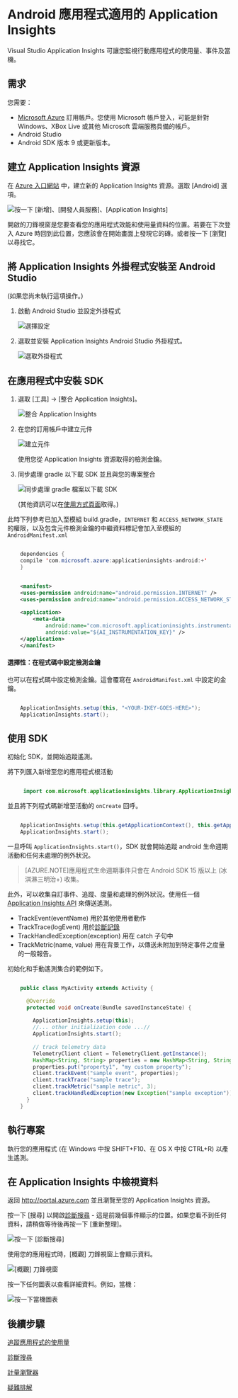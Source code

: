 <properties 
    pageTitle="Android 應用程式適用的 Application Insights" 
    description="使用 Application Insights 分析您的 Android 應用程式的使用量和效能。" 
    services="application-insights" 
    documentationCenter="android"
    authors="alancameronwills" 
    manager="ronmart"/>

<tags 
    ms.service="application-insights" 
    ms.workload="mobile" 
    ms.tgt_pltfrm="mobile-android" 
    ms.devlang="na" 
    ms.topic="article" 
	ms.date="04/28/2015" 
    ms.author="awills"/>

# Android 應用程式適用的 Application Insights

Visual Studio Application Insights 可讓您監視行動應用程式的使用量、事件及當機。

## 需求

您需要：

* [Microsoft Azure](http://azure.com) 訂用帳戶。您使用 Microsoft 帳戶登入，可能是針對 Windows、XBox Live 或其他 Microsoft 雲端服務具備的帳戶。
* Android Studio
* Android SDK 版本 9 或更新版本。

## 建立 Application Insights 資源

在 [Azure 入口網站][portal] 中，建立新的 Application Insights 資源。選取 [Android] 選項。

![按一下 [新增]、[開發人員服務]、[Application Insights]](./media/app-insights-android/11-new.png)

開啟的刀鋒視窗是您要查看您的應用程式效能和使用量資料的位置。若要在下次登入 Azure 時回到此位置，您應該會在開始畫面上發現它的磚。或者按一下 [瀏覽] 以尋找它。

## 將 Application Insights 外掛程式安裝至 Android Studio

(如果您尚未執行這項操作。)

1.  啟動 Android Studio 並設定外掛程式

    ![選擇設定](./media/app-insights-android/01-configure.png)

2.  選取並安裝 Application Insights Android Studio 外掛程式。

    ![選取外掛程式](./media/app-insights-android/03-select-plugin.png)

## <a name="sdk"></a>在應用程式中安裝 SDK


1.  選取 [工具] -> [整合 Application Insights]。

    ![整合 Application Insights](./media/app-insights-android/04-tools-integrate.png)
    
3.  在您的訂用帳戶中建立元件

    ![建立元件](./media/app-insights-android/07-create-component.png)

    使用您從 Application Insights 資源取得的檢測金鑰。

4.  同步處理 gradle 以下載 SDK 並且與您的專案整合

    ![同步處理 gradle 檔案以下載 SDK](./media/app-insights-android/08-successful-integration.png)
    
    (其他資訊可以在[使用方式頁面](http://go.microsoft.com/fwlink/?LinkID=533220)取得。)
    
此時下列參考已加入至模組 build.gradle，`INTERNET` 和 `ACCESS_NETWORK_STATE` 的權限，以及包含元件檢測金鑰的中繼資料標記會加入至模組的 `AndroidManifest.xml`

```java

    dependencies {
    compile 'com.microsoft.azure:applicationinsights-android:+'
    }
```

```xml

    <manifest>
    <uses-permission android:name="android.permission.INTERNET" />
    <uses-permission android:name="android.permission.ACCESS_NETWORK_STATE" />
    
    <application>
        <meta-data
            android:name="com.microsoft.applicationinsights.instrumentationKey"
            android:value="${AI_INSTRUMENTATION_KEY}" />
    </application>
    </manifest>
```

#### 選擇性：在程式碼中設定檢測金鑰

也可以在程式碼中設定檢測金鑰。這會覆寫在 `AndroidManifest.xml` 中設定的金鑰。

```java

    ApplicationInsights.setup(this, "<YOUR-IKEY-GOES-HERE>");
    ApplicationInsights.start();
```


## 使用 SDK

初始化 SDK，並開始追蹤遙測。

將下列匯入新增至您的應用程式根活動

```java

     import com.microsoft.applicationinsights.library.ApplicationInsights;
```

並且將下列程式碼新增至活動的 `onCreate` 回呼。

```java

    ApplicationInsights.setup(this.getApplicationContext(), this.getApplication());
    ApplicationInsights.start();
```

一旦呼叫 `ApplicationInsights.start()`，SDK 就會開始追蹤 android 生命週期活動和任何未處理的例外狀況。

> [AZURE.NOTE]應用程式生命週期事件只會在 Android SDK 15 版以上 (冰淇淋三明治+) 收集。

此外，可以收集自訂事件、追蹤、度量和處理的例外狀況。使用任一個 [Application Insights API][api] 來傳送遙測。

* TrackEvent(eventName) 用於其他使用者動作
* TrackTrace(logEvent) 用於[診斷記錄][diagnostic]
* TrackHandledException(exception) 用在 catch 子句中
* TrackMetric(name, value) 用在背景工作，以傳送未附加到特定事件之度量的一般報告。

初始化和手動遙測集合的範例如下。

```java

    public class MyActivity extends Activity {

      @Override
      protected void onCreate(Bundle savedInstanceState) {
        
        ApplicationInsights.setup(this);
        //... other initialization code ...//
        ApplicationInsights.start();
        
        // track telemetry data
        TelemetryClient client = TelemetryClient.getInstance();
        HashMap<String, String> properties = new HashMap<String, String>();
        properties.put("property1", "my custom property");
        client.trackEvent("sample event", properties);
        client.trackTrace("sample trace");
        client.trackMetric("sample metric", 3);
        client.trackHandledException(new Exception("sample exception"));
      }
    }
```

## <a name="run"></a>執行專案

執行您的應用程式 (在 Windows 中按 SHIFT+F10、在 OS X 中按 CTRL+R) 以產生遙測。

## 在 Application Insights 中檢視資料

返回 http://portal.azure.com 並且瀏覽至您的 Application Insights 資源。

按一下 [搜尋] 以開啟[診斷搜尋][diagnostic] - 這是前幾個事件顯示的位置。如果您看不到任何資料，請稍做等待後再按一下 [重新整理]。

![按一下 [診斷搜尋]](./media/app-insights-android/21-search.png)

使用您的應用程式時，[概觀] 刀鋒視窗上會顯示資料。

![[概觀] 刀鋒視窗](./media/app-insights-android/22-oview.png)

按一下任何圖表以查看詳細資料。例如，當機：

![按一下當機圖表](./media/app-insights-android/23-crashes.png)


## <a name="usage"></a>後續步驟

[追蹤應用程式的使用量][track]

[診斷搜尋][diagnostic]

[計量瀏覽器][metrics]

[疑難排解][qna]



<!--Link references-->

[api]: app-insights-api-custom-events-metrics.md
[diagnostic]: app-insights-diagnostic-search.md
[metrics]: app-insights-metrics-explorer.md
[portal]: http://portal.azure.com/
[qna]: app-insights-troubleshoot-faq.md
[track]: app-insights-custom-events-metrics-api.md

 

<!---HONumber=62-->